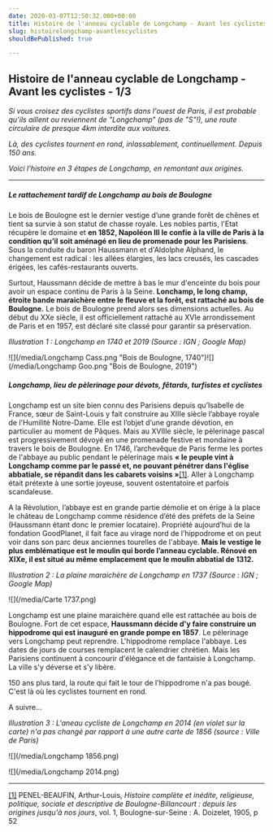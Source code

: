 ```yaml
---
date: 2020-03-07T12:50:32.000+00:00
title: Histoire de l'anneau cyclable de Longchamp - Avant les cyclistes- 1/3
slug: histoirelongchamp-avantlescyclistes
shouldBePublished: true

---
```

## Histoire de l'anneau cyclable de Longchamp - Avant les cyclistes - 1/3

_Si vous croisez des cyclistes sportifs dans l'ouest de Paris, il est probable qu’ils aillent ou reviennent de "Longchamp" (pas de "S"!), une route circulaire de presque 4km interdite aux voitures._

_Là, des cyclistes tournent en rond, inlassablement, continuellement. Depuis 150 ans._

_Voici l'histoire en 3 étapes de Longchamp, en remontant aux origines._

***

##### Le rattachement tardif de Longchamp au bois de Boulogne

Le bois de Boulogne est le dernier vestige d’une grande forêt de chênes et tient sa survie à son statut de chasse royale. Les nobles partis, l'Etat récupère le domaine et **en 1852, Napoléon III le confie à la ville de Paris à la condition qu’il soit aménagé en lieu de promenade pour les Parisiens**. Sous la conduite du baron Haussmann et d'Aldolphe Alphand, le changement est radical : les allées élargies, les lacs creusés, les cascades érigées, les cafés-restaurants ouverts.

Surtout, Haussmann décide de mettre à bas le mur d'enceinte du bois pour avoir un espace continu de Paris à la Seine. **Lonchamp, le long champ, étroite bande maraichère entre le fleuve et la forêt, est rattaché au bois de Boulogne.** Le bois de Boulogne prend alors ses dimensions actuelles. Au début du XXe siècle, il est officiellement rattaché au XVIe arrondissement de Paris et en 1957, est déclaré site classé pour garantir sa préservation.

_Illustration 1 : Longchamp en 1740 et 2019 (Source : IGN ; Google Map)_

![](/media/Longchamp Cass.png "Bois de Boulogne, 1740")![](/media/Longchamp Goo.png "Bois de Boulogne, 2019")

##### Longchamp, lieu de pèlerinage pour dévots, fêtards, turfistes et cyclistes

Longchamp est un site bien connu des Parisiens depuis qu’Isabelle de France, sœur de Saint-Louis y fait construire au XIIIe siècle l’abbaye royale de l'Humilité Notre-Dame. Elle est l’objet d’une grande dévotion, en particulier au moment de Pâques. Mais au XVIIIe siècle, le pèlerinage pascal est progressivement dévoyé en une promenade festive et mondaine à travers le bois de Boulogne. En 1746, l’archevêque de Paris ferme les portes de l'abbaye au public pendant le pèlerinage mais **« le peuple vint à Longchamp comme par le passé et, ne pouvant pénétrer dans l'église abbatiale, se répandit dans les cabarets voisins »**[\[1\]](#_ftn1). Aller à Longchamp était prétexte à une sortie joyeuse, souvent ostentatoire et parfois scandaleuse.

A la Révolution, l’abbaye est en grande partie démolie et on érige à la place le château de Longchamp comme résidence d’été des préfets de la Seine (Haussmann étant donc le premier locataire). Propriété aujourd’hui de la fondation GoodPlanet, il fait face au virage nord de l’hippodrome et on peut voir dans son parc deux anciennes tourelles de l'abbaye. **Mais le vestige le plus emblématique est le moulin qui borde l’anneau cyclable. Rénové en XIXe, il est situé au même emplacement que le moulin abbatial de 1312.**

_Illustration 2 : La plaine maraichère de Longchamp en 1737 (Source : IGN ; Google Map)_

![](/media/Carte 1737.png)

Longchamp est une plaine maraichère quand elle est rattachée au bois de Boulogne. Fort de cet espace, **Haussmann décide d'y faire construire un hippodrome qui est inauguré en grande pompe en 1857**. Le pélerinage vers Longchamp peut reprendre. L'hippodrome remplace l'abbaye. Les dates de jours de courses remplacent le calendrier chrétien. Mais les Parisiens continuent à concourir d'élégance et de fantaisie à Longchamp. La ville s'y déverse et s'y libère.

150 ans plus tard, la route qui fait le tour de l'hippodrome n'a pas bougé. C'est là où les cyclistes tournent en rond.

A suivre...

_Illustration 3 : L'aneau cycliste de Longchamp en 2014 (en violet sur la carte) n'a pas changé par rapport à une autre carte de 1856 (source : Ville de Paris)_

![](/media/Longchamp 1856.png)

![](/media/Longchamp 2014.png)

***

[\[1\]](#_ftnref1) PENEL-BEAUFIN, Arthur-Louis, _Histoire complète et inédite, religieuse, politique, sociale et descriptive de Boulogne-Billancourt : depuis les origines jusqu'à nos jours_, vol. 1, Boulogne-sur-Seine : A. Doizelet, 1905, p 52